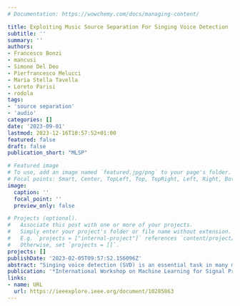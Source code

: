 ```yaml
---
# Documentation: https://wowchemy.com/docs/managing-content/

title: Exploiting Music Source Separation For Singing Voice Detection
subtitle: ''
summary: ''
authors:
- Francesco Bonzi
- mancusi
- Simone Del Deo
- Pierfrancesco Melucci
- Maria Stella Tavella
- Loreto Parisi
- rodola
tags:
- 'source separation'
- 'audio'
categories: []
date: '2023-09-01'
lastmod: 2023-12-16T10:57:52+01:00
featured: false
draft: false
publication_short: "MLSP"

# Featured image
# To use, add an image named `featured.jpg/png` to your page's folder.
# Focal points: Smart, Center, TopLeft, Top, TopRight, Left, Right, BottomLeft, Bottom, BottomRight.
image:
  caption: ''
  focal_point: ''
  preview_only: false

# Projects (optional).
#   Associate this post with one or more of your projects.
#   Simply enter your project's folder or file name without extension.
#   E.g. `projects = ["internal-project"]` references `content/project/deep-learning/index.md`.
#   Otherwise, set `projects = []`.
projects: []
publishDate: '2023-02-05T09:57:52.156096Z'
abstract: "Singing voice detection (SVD) is an essential task in many music information retrieval (MIR) applications. Deep learning methods have shown promising results for SVD, but further performance improvements are desirable since it underlies many other tasks. This work proposes a novel SVD system combining a state-of-the-art music source separator (Demucs) with two downstream models: Long-term Recurrent Convolutional Network (LRCN) and a Transformer network. Our work highlights two main aspects: the impact of a music source separation model, such as Demucs, and its zero-shot capabilities for the SVD task; and the potential for deep learning to improve the system’s performance further. We evaluate our approach on three datasets (Jamendo Corpus, MedleyDB, and MIR-IK) and compare the performance of the two models to a baseline root mean square (RMS) algorithm and the current state-of-the-art for the Jamendo Corpus dataset."
publication: '*International Workshop on Machine Learning for Signal Processing 2023*'
links:
- name: URL
  url: https://ieeexplore.ieee.org/document/10285863
---
```

